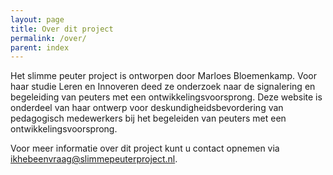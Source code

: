 ```yaml
---
layout: page
title: Over dit project
permalink: /over/
parent: index
---
```


Het slimme peuter project is ontworpen door Marloes Bloemenkamp.
Voor haar studie Leren en Innoveren deed ze onderzoek naar de signalering en begeleiding van
peuters met een ontwikkelingsvoorsprong. Deze website is onderdeel van haar ontwerp voor
deskundigheidsbevordering van pedagogisch medewerkers bij het begeleiden van peuters met een
ontwikkelingsvoorsprong.

Voor meer informatie over dit project kunt u contact opnemen via [ikhebeenvraag@slimmepeuterproject.nl](mailto:ikhebeenvraag@slimmepeuterproject.nl).
